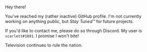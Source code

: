 Hey there!

You've reached my (rather inactive) GitHub profile. I'm not currently working on anything public, but *Stay Tuned™* for future projects.

If you'd like to contact me, please do so through Discord. My user is `scarlett#1891`. I promise I won't bite!

Television continues to rule the nation.

